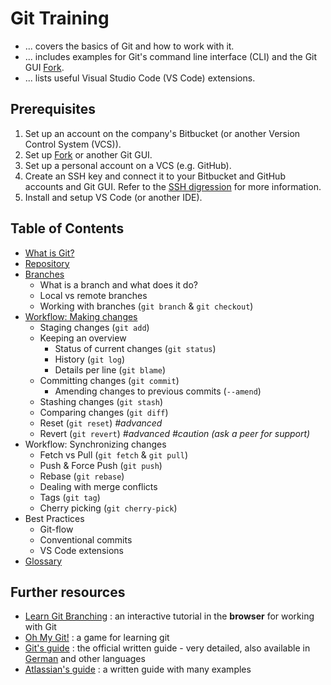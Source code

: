 # Git Training

- ... covers the basics of Git and how to work with it.
- ... includes examples for Git's command line interface (CLI) and the Git GUI [Fork](https://git-fork.com/).
- ... lists useful Visual Studio Code (VS Code) extensions.

## Prerequisites

1. Set up an account on the company's Bitbucket (or another Version Control System (VCS)).
2. Set up [Fork](https://git-fork.com/) or another Git GUI.
3. Set up a personal account on a VCS (e.g. GitHub).
4. Create an SSH key and connect it to your Bitbucket and GitHub accounts and Git GUI. Refer to the [SSH digression](docs/digression_ssh.md) for more information.
5. Install and setup VS Code (or another IDE).

## Table of Contents

- [What is Git?](docs/what-is-git.md)
- [Repository](docs/repository.md)
- [Branches](docs/branches.md)
  - What is a branch and what does it do?
  - Local vs remote branches
  - Working with branches (`git branch` & `git checkout`)
- [Workflow: Making changes](docs/workflow-making-changes.md)
  - Staging changes (`git add`)
  - Keeping an overview
    - Status of current changes (`git status`)
    - History (`git log`)
    - Details per line (`git blame`)
  - Committing changes (`git commit`)
    - Amending changes to previous commits (`--amend`)
  - Stashing changes (`git stash`)
  - Comparing changes (`git diff`)
  - Reset (`git reset`) *#advanced*
  - Revert (`git revert`) *#advanced* *#caution (ask a peer for support)*
- Workflow: Synchronizing changes
  - Fetch vs Pull (`git fetch` & `git pull`)
  - Push & Force Push (`git push`)
  - Rebase (`git rebase`)
  - Dealing with merge conflicts
  - Tags (`git tag`)
  - Cherry picking (`git cherry-pick`)
- Best Practices
  - Git-flow
  - Conventional commits
  - VS Code extensions
- [Glossary](docs/glossary.md)

## Further resources

- [Learn Git Branching](https://learngitbranching.js.org/)
: an interactive tutorial in the **browser** for working with Git
- [Oh My Git!](https://ohmygit.org/)
: a game for learning git
- [Git's guide](https://git-scm.com/book/en/v2)
: the official written guide - very detailed, also available in [German](https://git-scm.com/book/de/v2) and other languages
- [Atlassian's guide](https://www.atlassian.com/git/tutorials/setting-up-a-repository)
: a written guide with many examples
